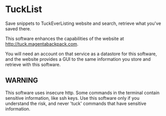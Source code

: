 # TuckList

 Save snippets to TuckEverListing website and search, retrieve what you've saved there.
 
 This software enhances the capabilities of the website at http://tuck.magentabackpack.com.
 
 You will need an account on that service as a datastore for this software, and the website provides a GUI to the same information you store and retrieve with this software.
 
 
## WARNING
 
 This software uses insecure http. Some commands in the terminal contain sensitive information, like ssh keys. Use this software only if you understand the risk, and never 'tuck' commands that have sensitive information.


